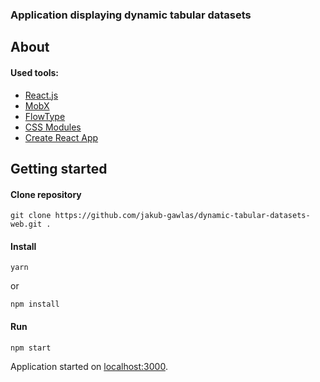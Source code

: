 ### Application displaying dynamic tabular datasets

## About

#### Used tools:
- [React.js](https://facebook.github.io/react/)
- [MobX](https://github.com/mobxjs/mobx)
- [FlowType](https://flowtype.org/)
- [CSS Modules](https://github.com/css-modules/css-modules)
- [Create React App](https://github.com/facebookincubator/create-react-app)

## Getting started

#### Clone repository
```
git clone https://github.com/jakub-gawlas/dynamic-tabular-datasets-web.git .
```

#### Install
```
yarn
```
or
```
npm install
```

#### Run
```
npm start
```

Application started on [localhost:3000](http://localhost:3000).